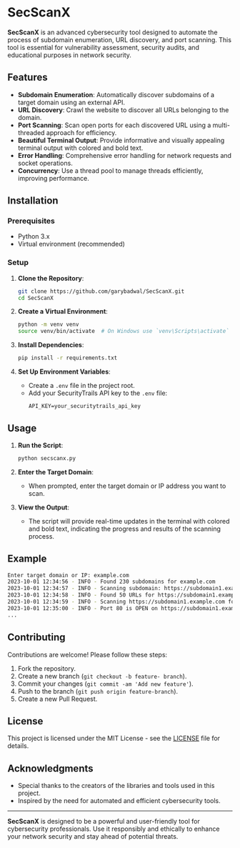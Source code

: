 # SecScanX

**SecScanX** is an advanced cybersecurity tool designed to automate the process of subdomain enumeration, URL discovery, and port scanning. This tool is essential for vulnerability assessment, security audits, and educational purposes in network security.

## Features

- **Subdomain Enumeration**: Automatically discover subdomains of a target domain using an external API.
- **URL Discovery**: Crawl the website to discover all URLs belonging to the domain.
- **Port Scanning**: Scan open ports for each discovered URL using a multi-threaded approach for efficiency.
- **Beautiful Terminal Output**: Provide informative and visually appealing terminal output with colored and bold text.
- **Error Handling**: Comprehensive error handling for network requests and socket operations.
- **Concurrency**: Use a thread pool to manage threads efficiently, improving performance.

## Installation

### Prerequisites

- Python 3.x
- Virtual environment (recommended)

### Setup

1. **Clone the Repository**:
   ```sh
   git clone https://github.com/garybadwal/SecScanX.git
   cd SecScanX
   ```

2. **Create a Virtual Environment**:
   ```sh
   python -m venv venv
   source venv/bin/activate  # On Windows use `venv\Scripts\activate`
   ```

3. **Install Dependencies**:
   ```sh
   pip install -r requirements.txt
   ```

4. **Set Up Environment Variables**:
   - Create a `.env` file in the project root.
   - Add your SecurityTrails API key to the `.env` file:
     ```
     API_KEY=your_securitytrails_api_key
     ```

## Usage

1. **Run the Script**:
   ```sh
   python secscanx.py
   ```

2. **Enter the Target Domain**:
   - When prompted, enter the target domain or IP address you want to scan.

3. **View the Output**:
   - The script will provide real-time updates in the terminal with colored and bold text, indicating the progress and results of the scanning process.

## Example

```sh
Enter target domain or IP: example.com
2023-10-01 12:34:56 - INFO - Found 230 subdomains for example.com
2023-10-01 12:34:57 - INFO - Scanning subdomain: https://subdomain1.example.com
2023-10-01 12:34:58 - INFO - Found 50 URLs for https://subdomain1.example.com
2023-10-01 12:34:59 - INFO - Scanning https://subdomain1.example.com for open ports...
2023-10-01 12:35:00 - INFO - Port 80 is OPEN on https://subdomain1.example.com
...
```

## Contributing

Contributions are welcome! Please follow these steps:

1. Fork the repository.
2. Create a new branch (`git checkout -b feature- branch`).
3. Commit your changes (`git commit -am 'Add new feature'`).
4. Push to the branch (`git push origin feature-branch`).
5. Create a new Pull Request.

## License

This project is licensed under the MIT License - see the [LICENSE](LICENSE) file for details.

## Acknowledgments

- Special thanks to the creators of the libraries and tools used in this project.
- Inspired by the need for automated and efficient cybersecurity tools.

---

**SecScanX** is designed to be a powerful and user-friendly tool for cybersecurity professionals. Use it responsibly and ethically to enhance your network security and stay ahead of potential threats.